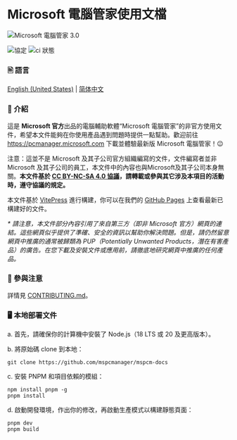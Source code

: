 # Microsoft 電腦管家使用文檔
![Microsoft 電腦管家 3.0](https://pcmanager.microsoft.com/assets/digitalLivingMain-phone.png)  
   
![協定](https://img.shields.io/badge/License-CC_BY--NC--SA_4.0-blue)
![ci 狀態](https://img.shields.io/github/actions/workflow/status/mspcmanager/mspcm-docs/deploy-to-pages.yml) 

### 🖹 語言
[English (United States)](./README.md) | [简体中文](./README.zh-cn.md)

### 👏 介紹
這是 **Microsoft 官方**出品的電腦輔助軟體“Microsoft 電腦管家”的非官方使用文件，希望本文件能夠在你使用產品遇到問題時提供一點幫助。歡迎前往 <https://pcmanager.microsoft.com> 下載並體驗最新版 Microsoft 電腦管家！😉   

注意：這並不是 Microsoft 及其子公司官方組織編寫的文件，文件編寫者並非 Microsoft 及其子公司的員工，本文件中的內容也與Microsoft及其子公司本身無關。**本文件基於 [CC BY-NC-SA 4.0 協議](https://creativecommons.org/licenses/by-nc-sa/4.0/)，請轉載或參與其它涉及本項目的活動時，遵守協議的規定。**  

本文件基於 [VitePress](https://vitepress.dev/zh/) 進行構建，你可以在我們的 [GitHub Pages](https://mspcmanager.github.io/mspcm-docs/) 上查看最新已構建好的文件。

_* 請注意，本文件部分內容引用了來自第三方（即非 Microsoft 官方）網頁的連結。這些網頁似乎提供了準確、安全的資訊以幫助你解決問題。但是，請仍然留意網頁中推廣的通常被歸類為 PUP（Potentially Unwanted Products，潛在有害產品）的廣告。在您下載及安裝文件或應用前，請徹底地研究網頁中推廣的任何產品。_

### 📣 參與注意
詳情見 [CONTRIBUTING.md](./CONTRIBUTING.md)。

### 🖥️ 本地部署文件
a. 首先，請確保你的計算機中安裝了 Node.js（18 LTS 或 20 及更高版本）。  
  
b. 將原始碼 clone 到本地： 

```shell
git clone https://github.com/mspcmanager/mspcm-docs
```

c. 安裝 PNPM 和項目依賴的模組：  

```shell
npm install pnpm -g
pnpm install
```

d. 啟動開發環境，作出你的修改，再啟動生產模式以構建靜態頁面：  

```shell
pnpm dev
pnpm build
```
